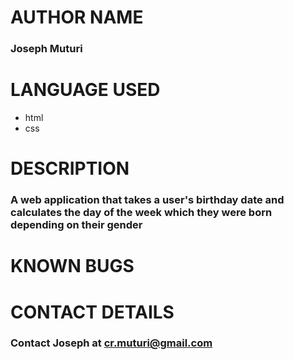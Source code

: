 # AUTHOR NAME
### Joseph Muturi

# LANGUAGE USED
- html
- css
# DESCRIPTION
### A web application that takes a user's birthday date and calculates the day of the week which they were born depending on their gender

# KNOWN BUGS
# CONTACT DETAILS
### Contact Joseph at cr.muturi@gmail.com

